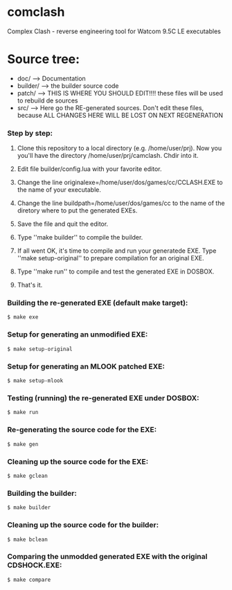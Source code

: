 # comclash
Complex Clash - reverse engineering tool for Watcom 9.5C LE executables

Source tree:
============

  * doc/        --> Documentation
  * builder/    --> the builder source code
  * patch/      --> THIS IS WHERE YOU SHOULD EDIT!!!! these files will be used to rebuild de sources
  * src/        --> Here go the RE-generated sources. Don't edit these files, because ALL CHANGES HERE WILL BE LOST ON NEXT REGENERATION

### Step by step:

  1. Clone this repository to a local directory (e.g. /home/user/prj). Now you you'll have the directory /home/user/prj/camclash.  Chdir into it.

  2. Edit file builder/config.lua with your favorite editor.

  3. Change the line originalexe=/home/user/dos/games/cc/CCLASH.EXE to the name of your executable.

  4. Change the line buildpath=/home/user/dos/games/cc to the name of the diretory where to put the generated EXEs.

  5. Save the file and quit the editor.

  6. Type ''make builder'' to compile the builder.
   
  7. If all went OK, it's time to compile and run your generatede EXE. Type ''make setup-original'' to prepare compilation for an original EXE.

  8. Type ''make run'' to compile and test the generated EXE in DOSBOX.

  9. That's it.

### Building the re-generated EXE (default make target):

    $ make exe

### Setup for generating an unmodified EXE:

    $ make setup-original

### Setup for generating an MLOOK patched EXE:

    $ make setup-mlook

### Testing (running) the re-generated EXE under DOSBOX:

    $ make run

### Re-generating the source code for the EXE:

    $ make gen

### Cleaning up the source code for the EXE:

    $ make gclean

### Building the builder:

    $ make builder

### Cleaning up the source code for the builder:

    $ make bclean

### Comparing the unmodded generated EXE with the original CDSHOCK.EXE:

    $ make compare


